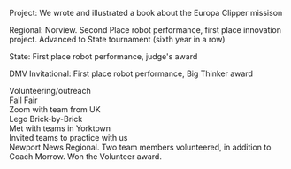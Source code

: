 Project: We wrote and illustrated a book about the Europa Clipper missison

Regional: Norview. Second Place robot performance, first place innovation project. Advanced to State tournament (sixth year in a row)

State: First place robot performance, judge's award

DMV Invitational: First place robot performance, Big Thinker award

Volunteering/outreach  
Fall Fair  
Zoom with team from UK  
Lego Brick-by-Brick  
Met with teams in Yorktown  
Invited teams to practice with us  
Newport News Regional. Two team members volunteered, in addition to Coach Morrow. Won the Volunteer award.  
